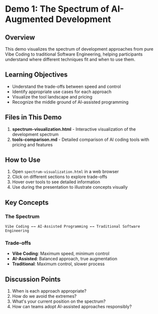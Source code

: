 # Demo 1: The Spectrum of AI-Augmented Development

## Overview

This demo visualizes the spectrum of development approaches from pure Vibe Coding to traditional Software Engineering, helping participants understand where different techniques fit and when to use them.

## Learning Objectives

- Understand the trade-offs between speed and control
- Identify appropriate use cases for each approach
- Visualize the tool landscape and pricing
- Recognize the middle ground of AI-assisted programming

## Files in This Demo

1. **spectrum-visualization.html** - Interactive visualization of the development spectrum
2. **tools-comparison.md** - Detailed comparison of AI coding tools with pricing and features

## How to Use

1. Open `spectrum-visualization.html` in a web browser
2. Click on different sections to explore trade-offs
3. Hover over tools to see detailed information
4. Use during the presentation to illustrate concepts visually

## Key Concepts

### The Spectrum

```
Vibe Coding ←→ AI-Assisted Programming ←→ Traditional Software Engineering
```

### Trade-offs

- **Vibe Coding**: Maximum speed, minimum control
- **AI-Assisted**: Balanced approach, true augmentation
- **Traditional**: Maximum control, slower process

## Discussion Points

1. When is each approach appropriate?
2. How do we avoid the extremes?
3. What's your current position on the spectrum?
4. How can teams adopt AI-assisted approaches responsibly?